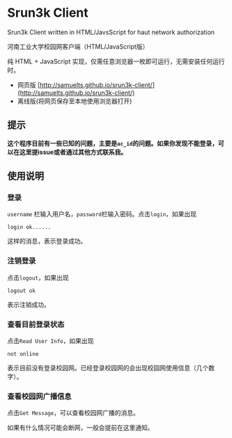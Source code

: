 # Srun3k Client
Srun3k Client written in HTML/JavsScript for haut network authorization

河南工业大学校园网客户端（HTML/JavaScript版）

纯 HTML + JavaScript 实现，仅需任意浏览器一枚即可运行，无需安装任何运行时。

+ 网页版 [http://samuelts.github.io/srun3k-client/](http://samuelts.github.io/srun3k-client/)
+ 离线版(将网页保存至本地使用浏览器打开)

## 提示
**这个程序目前有一些已知的问题，主要是`ac_id`的问题。如果你发现不能登录，可以在这里提issue或者通过其他方式联系我。**

## 使用说明

### 登录
`username` 栏输入用户名，`password`栏输入密码。点击`login`，如果出现
```
login ok......
```
这样的消息，表示登录成功。

### 注销登录
点击`logout`，如果出现
```
logout ok
```
表示注销成功。

### 查看目前登录状态
点击`Read User Info`，如果出现
```
not online
```
表示目前没有登录校园网。已经登录校园网的会出现校园网使用信息（几个数字）。

### 查看校园网广播信息
点击`Get Message`，可以查看校园网广播的消息。

如果有什么情况可能会断网，一般会提前在这里通知。
